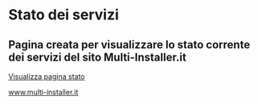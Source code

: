 # Stato dei servizi
## Pagina creata per visualizzare lo stato corrente dei servizi del sito Multi-Installer.it

<a href="https://fabrizio04.github.io" target="blank">Visualizza pagina stato</a>

<a href="https://multi-installer.it" target="blank">www.multi-installer.it</a>

